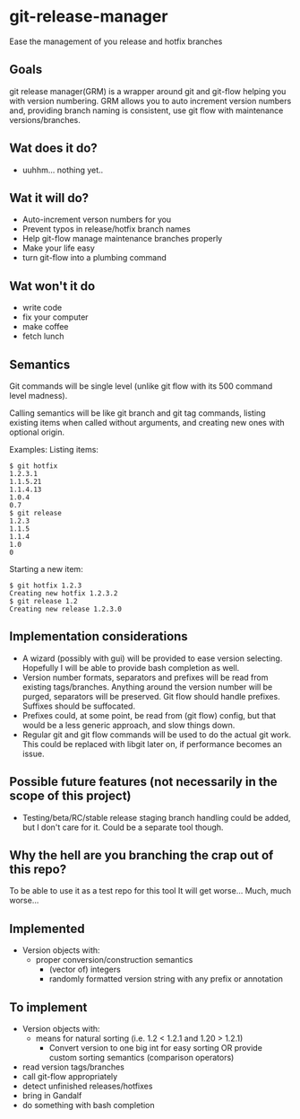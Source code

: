# git-release-manager
Ease the management of you release and hotfix branches

Goals
-----------------
git release manager(GRM) is a wrapper around git and git-flow helping you with version numbering.
GRM allows you to auto increment version numbers and, providing branch naming is consistent, use git flow with maintenance versions/branches.

Wat does it do?
--------------------
- uuhhm... nothing yet..

Wat it will do?
------------------
- Auto-increment verson numbers for you
- Prevent typos in release/hotfix branch names
- Help git-flow manage maintenance branches properly
- Make your life easy
- turn git-flow into a plumbing command

Wat won't it do
------------------------
- write code
- fix your computer
- make coffee
- fetch lunch

Semantics
------------
Git commands will be single level (unlike git flow with its 500 command level madness).

Calling semantics will be like git branch and git tag commands, listing existing items when called without arguments, and creating  new ones with optional origin.

Examples:
Listing items:

    $ git hotfix
    1.2.3.1
    1.1.5.21
    1.1.4.13
    1.0.4
    0.7
    $ git release
    1.2.3
    1.1.5
    1.1.4
    1.0
    0

Starting a new item:

    $ git hotfix 1.2.3
    Creating new hotfix 1.2.3.2
    $ git release 1.2
    Creating new release 1.2.3.0

Implementation considerations
---------------------------
- A wizard (possibly with gui) will be provided to ease version selecting. Hopefully I will be able to provide bash completion as well.
- Version number formats, separators and prefixes will be read from existing tags/branches. Anything around the version number will be purged, separators will be preserved. Git flow should handle prefixes. Suffixes should be suffocated.
- Prefixes could, at some point, be read from (git flow) config, but that would be a less generic approach, and slow things down. 
- Regular git and git flow commands will be used to do the actual git work. This could be replaced with libgit later on, if performance becomes an issue.

Possible future features (not necessarily in the scope of this project)
---------------------
- Testing/beta/RC/stable release staging branch handling could be added, but I don't care for it. Could be a separate tool though.

Why the hell are you branching the crap out of this repo?
--------------------------------------------------
To be able to use it as a test repo for this tool
It will get worse... Much, much worse...


Implemented
---------------------
- Version objects with:
  - proper conversion/construction semantics
    - (vector of) integers
    - randomly formatted version string with any prefix or annotation

To implement
---------------------

- Version objects with:
  - means for natural sorting (i.e. 1.2 < 1.2.1 and 1.20 > 1.2.1)
    - Convert version to one big int for easy sorting OR provide custom sorting semantics (comparison operators)
- read version tags/branches 
- call git-flow appropriately
- detect unfinished releases/hotfixes
- bring in Gandalf
- do something with bash completion

